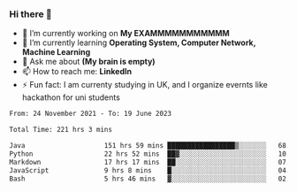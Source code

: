 ### Hi there 👋
- 🔭 I’m currently working on **My EXAMMMMMMMMMMM**
- 🌱 I’m currently learning **Operating System, Computer Network, Machine Learning**
- 💬 Ask me about **(My brain is empty)**
- 📫 How to reach me: **LinkedIn**
- ⚡ Fun fact: I am currenty studying in UK, and I organize evernts like hackathon for uni students

<!--START_SECTION:waka-->

```txt
From: 24 November 2021 - To: 19 June 2023

Total Time: 221 hrs 3 mins

Java                    151 hrs 59 mins █████████████████▒░░░░░░░   68.76 %
Python                  22 hrs 52 mins  ██▓░░░░░░░░░░░░░░░░░░░░░░   10.35 %
Markdown                17 hrs 17 mins  ██░░░░░░░░░░░░░░░░░░░░░░░   07.82 %
JavaScript              9 hrs 8 mins    █░░░░░░░░░░░░░░░░░░░░░░░░   04.13 %
Bash                    5 hrs 46 mins   ▓░░░░░░░░░░░░░░░░░░░░░░░░   02.61 %
```

<!--END_SECTION:waka-->
